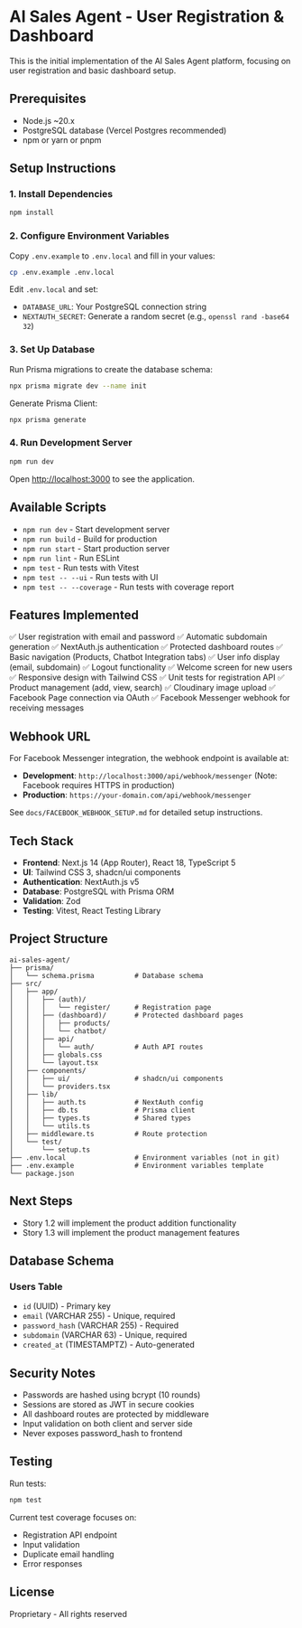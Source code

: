 # AI Sales Agent - User Registration & Dashboard

This is the initial implementation of the AI Sales Agent platform, focusing on user registration and basic dashboard setup.

## Prerequisites

- Node.js ~20.x
- PostgreSQL database (Vercel Postgres recommended)
- npm or yarn or pnpm

## Setup Instructions

### 1. Install Dependencies

```bash
npm install
```

### 2. Configure Environment Variables

Copy `.env.example` to `.env.local` and fill in your values:

```bash
cp .env.example .env.local
```

Edit `.env.local` and set:
- `DATABASE_URL`: Your PostgreSQL connection string
- `NEXTAUTH_SECRET`: Generate a random secret (e.g., `openssl rand -base64 32`)

### 3. Set Up Database

Run Prisma migrations to create the database schema:

```bash
npx prisma migrate dev --name init
```

Generate Prisma Client:

```bash
npx prisma generate
```

### 4. Run Development Server

```bash
npm run dev
```

Open [http://localhost:3000](http://localhost:3000) to see the application.

## Available Scripts

- `npm run dev` - Start development server
- `npm run build` - Build for production
- `npm run start` - Start production server
- `npm run lint` - Run ESLint
- `npm test` - Run tests with Vitest
- `npm test -- --ui` - Run tests with UI
- `npm test -- --coverage` - Run tests with coverage report

## Features Implemented

✅ User registration with email and password
✅ Automatic subdomain generation
✅ NextAuth.js authentication
✅ Protected dashboard routes
✅ Basic navigation (Products, Chatbot Integration tabs)
✅ User info display (email, subdomain)
✅ Logout functionality
✅ Welcome screen for new users
✅ Responsive design with Tailwind CSS
✅ Unit tests for registration API
✅ Product management (add, view, search)
✅ Cloudinary image upload
✅ Facebook Page connection via OAuth
✅ Facebook Messenger webhook for receiving messages

## Webhook URL

For Facebook Messenger integration, the webhook endpoint is available at:
- **Development**: `http://localhost:3000/api/webhook/messenger` (Note: Facebook requires HTTPS in production)
- **Production**: `https://your-domain.com/api/webhook/messenger`

See `docs/FACEBOOK_WEBHOOK_SETUP.md` for detailed setup instructions.

## Tech Stack

- **Frontend**: Next.js 14 (App Router), React 18, TypeScript 5
- **UI**: Tailwind CSS 3, shadcn/ui components
- **Authentication**: NextAuth.js v5
- **Database**: PostgreSQL with Prisma ORM
- **Validation**: Zod
- **Testing**: Vitest, React Testing Library

## Project Structure

```
ai-sales-agent/
├── prisma/
│   └── schema.prisma          # Database schema
├── src/
│   ├── app/
│   │   ├── (auth)/
│   │   │   └── register/      # Registration page
│   │   ├── (dashboard)/       # Protected dashboard pages
│   │   │   ├── products/
│   │   │   └── chatbot/
│   │   ├── api/
│   │   │   └── auth/          # Auth API routes
│   │   ├── globals.css
│   │   └── layout.tsx
│   ├── components/
│   │   ├── ui/                # shadcn/ui components
│   │   └── providers.tsx
│   ├── lib/
│   │   ├── auth.ts            # NextAuth config
│   │   ├── db.ts              # Prisma client
│   │   ├── types.ts           # Shared types
│   │   └── utils.ts
│   ├── middleware.ts          # Route protection
│   └── test/
│       └── setup.ts
├── .env.local                 # Environment variables (not in git)
├── .env.example               # Environment variables template
└── package.json
```

## Next Steps

- Story 1.2 will implement the product addition functionality
- Story 1.3 will implement the product management features

## Database Schema

### Users Table
- `id` (UUID) - Primary key
- `email` (VARCHAR 255) - Unique, required
- `password_hash` (VARCHAR 255) - Required
- `subdomain` (VARCHAR 63) - Unique, required
- `created_at` (TIMESTAMPTZ) - Auto-generated

## Security Notes

- Passwords are hashed using bcrypt (10 rounds)
- Sessions are stored as JWT in secure cookies
- All dashboard routes are protected by middleware
- Input validation on both client and server side
- Never exposes password_hash to frontend

## Testing

Run tests:

```bash
npm test
```

Current test coverage focuses on:
- Registration API endpoint
- Input validation
- Duplicate email handling
- Error responses

## License

Proprietary - All rights reserved
